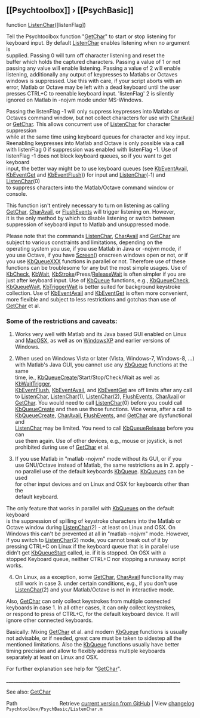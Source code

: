 ## [[Psychtoolbox]] &#8250; [[PsychBasic]]

function [ListenChar](ListenChar)([listenFlag])  
  
Tell the Psychtoolbox function "[GetChar](GetChar)" to start or stop listening for  
keyboard input. By default [ListenChar](ListenChar) enables listening when no argument is  
supplied. Passing 0 will turn off character listening and reset the  
buffer which holds the captured characters. Passing a value of 1 or not  
passing any value will enable listening. Passing a value of 2 will enable  
listening, additionally any output of keypresses to Matlabs or Octaves  
windows is suppressed. Use this with care, if your script aborts with an  
error, Matlab or Octave may be left with a dead keyboard until the user  
presses CTRL+C to reenable keyboard input. 'listenFlag' 2 is silently  
ignored on Matlab in -nojvm mode under MS-Windows.  
  
Passing the listenFlag -1 will only suppress keypresses into Matlabs or  
Octaves command window, but not collect characters for use with [CharAvail](CharAvail)  
or [GetChar](GetChar). This allows concurrent use of [ListenChar](ListenChar) for character suppression  
while at the same time using keyboard queues for character and key input.  
Reenabling keypresses into Matlab and Octave is only possible via a call  
with listenFlag 0 if suppression was enabled with listenFlag -1. Use of  
listenFlag -1 does not block keyboard queues, so if you want to get keyboard  
input, the better way might be to use keyboard queues (see [KbEventAvail](KbEventAvail),  
[KbEventGet](KbEventGet) and [KbEventFlush)](KbEventFlush)) for input and [ListenChar](ListenChar)(-1) and [ListenChar](ListenChar)(0)  
to suppress characters into the Matlab/Octave command window or console.  
  
This function isn't entirely necessary to turn on listening as calling  
[GetChar](GetChar), [CharAvail](CharAvail), or [FlushEvents](FlushEvents) will trigger listening on. However,  
it is the only method by which to disable listening or switch between  
suppression of keyboard input to Matlab and unsuppressed mode.  
  
Please note that the commands [ListenChar](ListenChar), [CharAvail](CharAvail) and [GetChar](GetChar) are  
subject to various constraints and limitations, depending on the  
operating system you use, if you use Matlab in Java or -nojvm mode, if  
you use Octave, if you have [Screen](Screen)() onscreen windows open or not, or if  
you use [KbQueueXXX](KbQueueXXX) functions in parallel or not. Therefore use of these  
functions can be troublesome for any but the most simple usages. Use of  
[KbCheck](KbCheck), [KbWait](KbWait), [KbStroke](KbStroke)/Press/[ReleaseWait](ReleaseWait) is often simpler if you are  
just after keyboard input. Use of [KbQueue](KbQueue) functions, e.g., [KbQueueCheck](KbQueueCheck),  
[KbQueueWait](KbQueueWait), [KbTriggerWait](KbTriggerWait) is better suited for background keystroke  
collection. Use of [KbEventAvail](KbEventAvail) and [KbEventGet](KbEventGet) is often more convenient,  
more flexible and subject to less restrictions and gotchas than use of  
[GetChar](GetChar) et al.  
  
### Some of the restrictions and caveats:  
  
1. Works very well with Matlab and its Java based GUI enabled on Linux  
and [MacOSX](MacOSX), as well as on [WindowsXP](WindowsXP) and earlier versions of Windows.  
  
2. When used on Windows Vista or later (Vista, Windows-7, Windows-8, ...)  
with Matlab's Java GUI, you cannot use any [KbQueue](KbQueue) functions at the same  
time, ie., [KbQueueCreate](KbQueueCreate)/Start/Stop/Check/Wait as well as [KbWaitTrigger](KbWaitTrigger),  
[KbEventFlush](KbEventFlush), [KbEventAvail](KbEventAvail), and [KbEventGet](KbEventGet) are off limits after any call  
to [ListenChar](ListenChar), [ListenChar](ListenChar)(1), [ListenChar](ListenChar)(2), [FlushEvents](FlushEvents), [CharAvail](CharAvail) or  
[GetChar](GetChar). You would need to call [ListenChar](ListenChar)(0) before you could call  
[KbQueueCreate](KbQueueCreate) and then use those functions. Vice versa, after a call to  
[KbQueueCreate](KbQueueCreate), [CharAvail](CharAvail), [FlushEvents](FlushEvents), and [GetChar](GetChar) are dysfunctional and  
[ListenChar](ListenChar) may be limited. You need to call [KbQueueRelease](KbQueueRelease) before you can  
use them again. Use of other devices, e.g., mouse or joystick, is not  
prohibited during use of [GetChar](GetChar) et al.  
  
3. If you use Matlab in "matlab -nojvm" mode without its GUI, or if you  
use GNU/Octave instead of Matlab, the same restrictions as in 2. apply -  
no parallel use of the default keyboards [KbQueue](KbQueue). [KbQueues](KbQueues) can be used  
for other input devices and on Linux and OSX for keyboards other than the  
default keyboard.  
  
The only feature that works in parallel with [KbQueues](KbQueues) on the default keyboard  
is the suppression of spilling of keystroke characters into the Matlab or  
Octave window during [ListenChar](ListenChar)(2) - at least on Linux and OSX. On  
Windows this can't be prevented at all in "matlab -nojvm" mode. However,  
if you switch to [ListenChar](ListenChar)(2) mode, you cannot break out of it by  
pressing CTRL+C on Linux if the keyboard queue that is in parallel use  
didn't get [KbQueueStart](KbQueueStart) called, ie. if it is stopped. On OSX with a  
stopped Keyboard queue, neither CTRL+C nor stopping a runaway script  
works.  
  
4. On Linux, as a exception, some [GetChar](GetChar), [CharAvail](CharAvail) functionality may  
still work in case 3. under certain conditions, e.g., if you don't use  
[ListenChar](ListenChar)(2) and your Matlab/Octave is not in interactive mode.  
  
Also, [GetChar](GetChar) can only collect keystrokes from multiple connected  
keyboards in case 1. In all other cases, it can only collect keystrokes,  
or respond to press of CTRL+C, for the default keyboard device. It will  
ignore other connected keyboards.  
  
Basically: Mixing [GetChar](GetChar) et al. and modern [KbQueue](KbQueue) functions is usually  
not advisable, or if needed, great care must be taken to sidestep all the  
mentioned limitations. Also the [KbQueue](KbQueue) functions usually have better  
timing precision and allow to flexibly address multiple keyboards  
separately at least on Linux and OSX.  
  
  
For further explanation see help for "[GetChar](GetChar)".    
  
\_\_\_\_\_\_\_\_\_\_\_\_\_\_\_\_\_\_\_\_\_\_\_\_\_\_\_\_\_\_\_\_\_\_\_\_\_\_\_\_\_\_\_\_\_\_\_\_\_\_\_\_\_\_\_\_\_\_\_\_\_\_\_\_\_\_\_\_\_\_\_\_\_  
  
See also: [GetChar](GetChar)  




<div class="code_header" style="text-align:right;">
  <span style="float:left;">Path&nbsp;&nbsp;</span> <span class="counter">Retrieve <a href=
  "https://raw.github.com/Psychtoolbox-3/Psychtoolbox-3/beta/Psychtoolbox/PsychBasic/ListenChar.m">current version from GitHub</a> | View <a href=
  "https://github.com/Psychtoolbox-3/Psychtoolbox-3/commits/beta/Psychtoolbox/PsychBasic/ListenChar.m">changelog</a></span>
</div>
<div class="code">
  <code>Psychtoolbox/PsychBasic/ListenChar.m</code>
</div>

